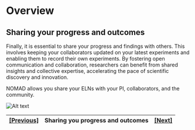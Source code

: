# Overview
## **Sharing your progress and outcomes**

Finally, it is essential to share your progress and findings with others. This involves keeping your collaborators updated on your latest experiments and enabling them to record their own experiments. By fostering open communication and collaboration, researchers can benefit from shared insights and collective expertise, accelerating the pace of scientific discovery and innovation.

NOMAD allows you share your ELNs with your PI, collaborators, and the community. 

![Alt text](../images/Overview/5.png)

| [[Previous]](5_0_Overview_manage.md) |   Sharing you progress and outcomes    | [[Next]](5A_0_Getting_started.md)
|------------|-----------|-------|